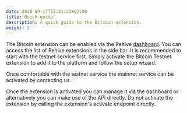 ```yaml
---
date: 2018-09-17T15:21:22+02:00
title: Quick guide
description: A quick guide to the Bitcoin extension.
weight: 2
---
```


The Bitcoin extension can be enabled via the Rehive [dashboard](https://dashboard.rehive.com). You can access the list of Rehive extensions in the side bar. It is recommended to start with the testnet service first. Simply activate the Bitcoin Testnet extension to add it to the platform and follow the setup wizard.

Once comfortable with the testnet service the mainnet service can be activated by contacting us.

<aside class="notice">
	Once the extension is activated you can manage it via the dashboard or alternatively you can make use of the API directly. Do not activate the extension by calling the extension's activate endpoint directly.
</aside>
